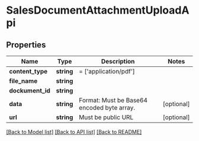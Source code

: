 # SalesDocumentAttachmentUploadApi

## Properties
Name | Type | Description | Notes
------------ | ------------- | ------------- | -------------
**content_type** | **string** | &#x3D; [&#x27;application/pdf&#x27;] | 
**file_name** | **string** |  | 
**dockument_id** | **string** |  | 
**data** | **string** | Format: Must be Base64 encoded byte array. | [optional] 
**url** | **string** | Must be public URL | [optional] 

[[Back to Model list]](../../README.md#documentation-for-models) [[Back to API list]](../../README.md#documentation-for-api-endpoints) [[Back to README]](../../README.md)

